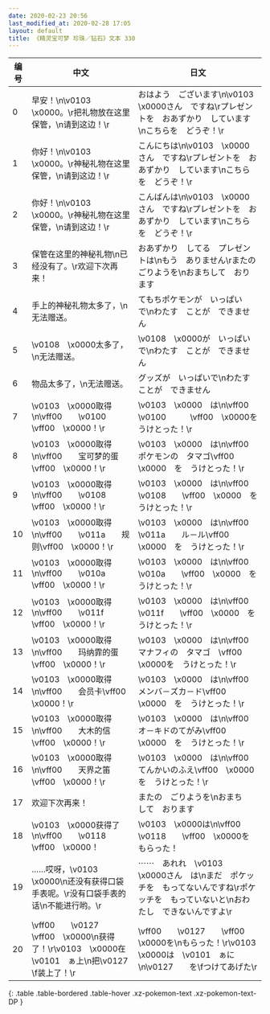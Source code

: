 ```yaml
---
date: 2020-02-23 20:56
last_modified_at: 2020-02-28 17:05
layout: default
title: 《精灵宝可梦 珍珠／钻石》文本 330
---
```

| 编号 | 中文 | 日文 |
| ---- | ---- | ---- |
| 0 | 早安！\n\v0103　\x0000。\r把礼物放在这里保管，\n请到这边！\r | おはよう　ございます\n\v0103　\x0000さん　ですね\rプレゼントを　おあずかり　しています\nこちらを　どうぞ！\r |
| 1 | 你好！\n\v0103　\x0000。\r神秘礼物在这里保管，\n请到这边！\r | こんにちは\n\v0103　\x0000さん　ですね\rプレゼントを　おあずかり　しています\nこちらを　どうぞ！\r |
| 2 | 你好！\n\v0103　\x0000。\r神秘礼物在这里保管，\n请到这边！\r | こんばんは\n\v0103　\x0000さん　ですね\rプレゼントを　おあずかり　しています\nこちらを　どうぞ！\r |
| 3 | 保管在这里的神秘礼物\n已经没有了。\r欢迎下次再来！ | おあずかり　してる　プレゼントは\nもう　ありません\rまたの　ごりようを\nおまちして　おります |
| 4 | 手上的神秘礼物太多了，\n无法赠送。 | てもちポケモンが　いっぱい　で\nわたす　ことが　できません |
| 5 | \v0108　\x0000太多了，\n无法赠送。 | \v0108　\x0000が　いっぱいで\nわたす　ことが　できません |
| 6 | 物品太多了，\n无法赠送。 | グッズが　いっぱいで\nわたす　ことが　できません |
| 7 | \v0103　\x0000取得\n\vff00　　\v0100　　\vff00　\x0000！\r | \v0103　\x0000　は\n\vff00　　\v0100　　　\vff00　\x0000を　うけとった！\r |
| 8 | \v0103　\x0000取得\n\vff00　　宝可梦的蛋\vff00　\x0000！\r | \v0103　\x0000　は\n\vff00　　ポケモンの　タマゴ\vff00　\x0000　を　うけとった！\r |
| 9 | \v0103　\x0000取得\n\vff00　　\v0108　　\vff00　\x0000！\r | \v0103　\x0000　は\n\vff00　　\v0108　　\vff00　\x0000　を　うけとった！\r |
| 10 | \v0103　\x0000取得\n\vff00　　\v011a　　规则\vff00　\x0000！\r | \v0103　\x0000　は\n\vff00　　\v011a　　ル－ル\vff00　\x0000　を　うけとった！\r |
| 11 | \v0103　\x0000取得\n\vff00　　\v010a　　\vff00　\x0000！\r | \v0103　\x0000　は\n\vff00　　\v010a　　\vff00　\x0000　を　うけとった！\r |
| 12 | \v0103　\x0000取得\n\vff00　　\v011f　　\vff00　\x0000！\r | \v0103　\x0000　は\n\vff00　　\v011f　　\vff00　\x0000　を　うけとった！\r |
| 13 | \v0103　\x0000取得\n\vff00　　玛纳霏的蛋\vff00　\x0000！\r | \v0103　\x0000　は\n\vff00　　マナフィの　タマゴ　\vff00　\x0000を　うけとった！\r |
| 14 | \v0103　\x0000取得\n\vff00　　会员卡\vff00　\x0000！\r | \v0103　\x0000　は\n\vff00　　メンバ－ズカ－ド\vff00　\x0000　を　うけとった！\r |
| 15 | \v0103　\x0000取得\n\vff00　　大木的信\vff00　\x0000！\r | \v0103　\x0000　は\n\vff00　　オ－キドのてがみ\vff00　\x0000　を　うけとった！\r |
| 16 | \v0103　\x0000取得\n\vff00　　天界之笛\vff00　\x0000！\r | \v0103　\x0000　は\n\vff00　　てんかいのふえ\vff00　\x0000　を　うけとった！\r |
| 17 | 欢迎下次再来！ | またの　ごりようを\nおまち　して　おります |
| 18 | \v0103　\x0000获得了\n\vff00　　\v0118　　\vff00　\x0000！ | \v0103　\x0000は\n\vff00　　\v0118　　\vff00　\x0000を　もらった！ |
| 19 | ……哎呀，\v0103　\x0000\n还没有获得口袋手表呢。\r没有口袋手表的话\n不能进行哟。\r | ⋯⋯　あれれ　\v0103　\x0000さん　は\nまだ　ポケッチを　もってないんですね\rポケッチを　もっていないと\nおわたし　できないんですよ\r |
| 20 | \vff00　　\v0127　　\vff00　\x0000\n获得了！\r\v0103　\x0000在\v0101　ぁ上\n把\v0127　　\f装上了！\r | \vff00　　\v0127　　\vff00　\x0000を\nもらった！\r\v0103　\x0000は　\v0101　ぁに\n\v0127　　を\fつけてあげた\r |
{: .table .table-bordered .table-hover .xz-pokemon-text .xz-pokemon-text-DP }